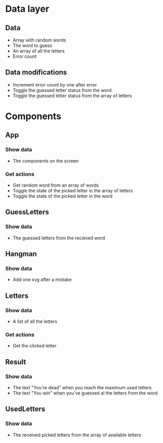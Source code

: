 # Data layer

## Data

- Array with random words
- The word to guess
- An array of all the letters
- Error count

## Data modifications

- Increment error count by one after error
- Toggle the guessed letter status from the word
- Toggle the guessed letter status from the array of letters

# Components

## App

### Show data

- The components on the screen

### Get actions

- Get random word from an array of words
- Toggle the state of the picked letter in the array of letters
- Toggle the state of the picked letter in the word

## GuessLetters

### Show data

- The guessed letters from the recieved word

## Hangman

### Show data

- Add one svg after a mistake

## Letters

### Show data

- A list of all the letters

### Get actions

- Get the clicked letter

## Result

### Show data

- The text "You're dead" when you reach the maximum used letters
- The text "You win" when you've guessed al the letters from the word

## UsedLetters

### Show data

- The received picked letters from the array of available letters
